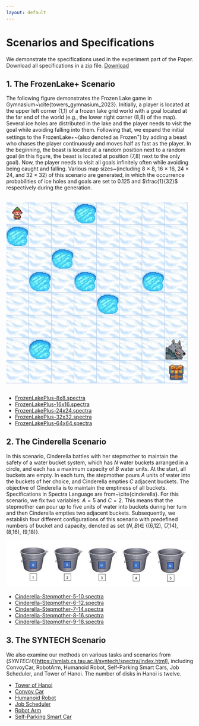 ```yaml
---
layout: default
---
```


# Scenarios and Specifications
We demonstrate the specifications used in the experiment part of the Paper. Download all specifications in a zip file. [Download](resources/specifications.zip)

## [](#header-2) **1. The FrozenLake+ Scenario**

The following figure demonstrates the Frozen Lake game in Gymnasium~\cite{towers_gymnasium_2023}. Initially, a player is located at the upper left corner (1,1) of a frozen lake grid world with a goal located at the far end of the world (e.g., the lower right corner (8,8) of the map). Several ice holes are distributed in the lake and the player needs to visit the goal while avoiding falling into them. Following that, we expand the initial settings to the FrozenLake+~(also denoted as Frozen$^+$) by adding a beast who chases the player continuously and moves half as fast as the player. In the beginning, the beast is located at a random position next to a random goal (in this figure, the beast is located at position (7,8) next to the only goal). Now, the player needs to visit all goals infinitely often while avoiding being caught and falling.
Various map sizes~(including 8 $\times$ 8, 16 $\times$ 16, 24 $\times$ 24, and 32 $\times$ 32) of this scenario are generated, in which the occurrence probabilities of ice holes and goals are set to 0.125 and $\frac{1}{32}$ respectively during the generation.

<br>

<img src="resources/map-8x8.png" alt="framework" style="display:block; margin:- auto;">

<br>

* [FrozenLakePlus-8x8.spectra](resources/spec-frozen/FrozenLakePlus-8x8.spectra)
* [FrozenLakePlus-16x16.spectra](resources/spec-frozen/FrozenLakePlus-16x16.spectra)
* [FrozenLakePlus-24x24.spectra](resources/spec-frozen/FrozenLakePlus-24x24.spectra)
* [FrozenLakePlus-32x32.spectra](resources/spec-frozen/FrozenLakePlus-32x32.spectra)
* [FrozenLakePlus-64x64.spectra](resources/spec-frozen/FrozenLakePlus-64x64.spectra)

## [](#header-2) **2. The Cinderella Scenario**

In this scenario, Cinderella battles with her stepmother to maintain the safety of a water bucket system, which has $N$ water buckets arranged in a circle, and each has a maximum capacity of $B$ water units. At the start, all buckets are empty. In each turn, the stepmother pours $A$ units of water into the buckets of her choice, and Cinderella empties $C$ adjacent buckets. The objective of Cinderella is to maintain the emptiness of all buckets.
Specifications in Spectra Language are from~\cite{cinderella}.
For this scenario, we fix two variables: $A=5$ and $C=2$. This means that the stepmother can pour up to five units of water into buckets during her turn and then Cinderella empties two adjacent buckets. Subsequently, we establish four different configurations of this scenario with predefined numbers of bucket and capacity, denoted as set $(N, B)\in$ \{(6,12), (7,14), (8,16), (9,18)\}.

![alt text](resources/image.png)

* [Cinderella-Stepmother-5-10.spectra](resources/spec-cinderella/cinderella-5x10.spectra)
* [Cinderella-Stepmother-6-12.spectra](resources/spec-cinderella/cinderella-6x12.spectra)
* [Cinderella-Stepmother-7-14.spectra](resources/spec-cinderella/cinderella-7x14.spectra)
* [Cinderella-Stepmother-8-16.spectra](resources/spec-cinderella/cinderella-8x16.spectra)
* [Cinderella-Stepmother-9-18.spectra](resources/spec-cinderella/cinderella-9x18.spectra)


## [](#header-2) **3. The SYNTECH Scenario**

We also examine our methods on various tasks and scenarios from (*SYNTECH*)[https://smlab.cs.tau.ac.il/syntech/spectra/index.html], including ConvoyCar, RobotArm, Humanoid Robot, Self-Parking Smart Cars, Job Scheduler, and Tower of Hanoi. 
The number of disks in Hanoi is twelve.

* [Tower of Hanoi](resources/spec-syntech/Hanoi.spectra)
* [Convoy Car](resources/spec-syntech/ConvoyCar.spectra)
* [Humanoid Robot](resources/spec-syntech/Humanoid.spectra)
* [Job Scheduler](resources/spec-syntech/JobScheduler.spectra)
* [Robot Arm](resources/spec-syntech/roboticarm.spectra)
* [Self-Parking Smart Car](resources\spec-syntech\SelfParkingSmartCar.spectra)
